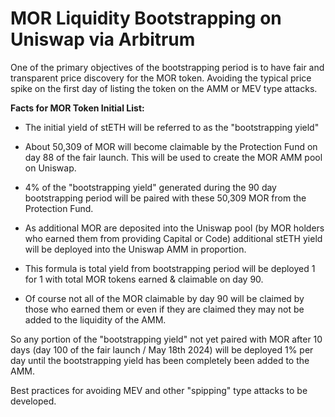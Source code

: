 # MOR Liquidity Bootstrapping on Uniswap via Arbitrum

One of the primary objectives of the bootstrapping period is to have fair and transparent price discovery for the MOR token. 
Avoiding the typical price spike on the first day of listing the token on the AMM or MEV type attacks.

**Facts for MOR Token Initial List:**
- The initial yield of stETH will be referred to as the "bootstrapping yield"

- About 50,309 of MOR will become claimable by the Protection Fund on day 88 of the fair launch. This will be used to create the MOR AMM pool on Uniswap.

- 4% of the "bootstrapping yield" generated during the 90 day bootstrapping period will be paired with these 50,309 MOR from the Protection Fund.

- As additional MOR are deposited into the Uniswap pool (by MOR holders who earned them from providing Capital or Code) additional stETH yield will be deployed into the Uniswap AMM in proportion.

- This formula is total yield from bootstrapping period will be deployed 1 for 1 with total MOR tokens earned & claimable on day 90.

- Of course not all of the MOR claimable by day 90 will be claimed by those who earned them or even if they are claimed they may not be added to the liquidity of the AMM.
 
So any portion of the "bootstrapping yield" not yet paired with MOR after 10 days (day 100 of the fair launch / May 18th 2024) will be deployed 1% per day until the bootstrapping yield has been completely been added to the AMM.

Best practices for avoiding MEV and other "spipping" type attacks to be developed.
